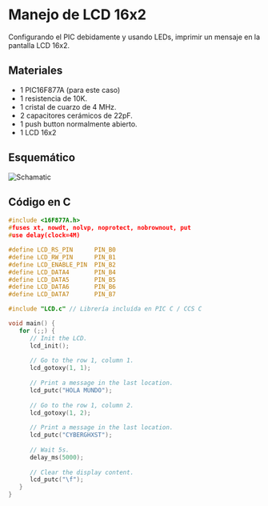 # Manejo de LCD 16x2
Configurando el PIC debidamente y usando LEDs, imprimir un mensaje
en la pantalla LCD 16x2.

## Materiales
- 1 PIC16F877A (para este caso)
- 1 resistencia de 10K.
- 1 cristal de cuarzo de 4 MHz.
- 2 capacitores cerámicos de 22pF.
- 1 push button normalmente abierto.
- 1 LCD 16x2

## Esquemático
![Schamatic](/assets/lcd_schematic.png)

## Código en C
```c
#include <16F877A.h>
#fuses xt, nowdt, nolvp, noprotect, nobrownout, put
#use delay(clock=4M)

#define LCD_RS_PIN      PIN_B0
#define LCD_RW_PIN      PIN_B1
#define LCD_ENABLE_PIN  PIN_B2
#define LCD_DATA4       PIN_B4
#define LCD_DATA5       PIN_B5
#define LCD_DATA6       PIN_B6
#define LCD_DATA7       PIN_B7

#include "LCD.c" // Librería incluída en PIC C / CCS C

void main() {
   for (;;) {
      // Init the LCD.
      lcd_init();
   
      // Go to the row 1, column 1.
      lcd_gotoxy(1, 1);
   
      // Print a message in the last location.
      lcd_putc("HOLA MUNDO");
   
      // Go to the row 1, column 2.
      lcd_gotoxy(1, 2);
   
      // Print a message in the last location.
      lcd_putc("CYBERGHXST");
      
      // Wait 5s.
      delay_ms(5000);
      
      // Clear the display content.
      lcd_putc("\f");
   }
}
```